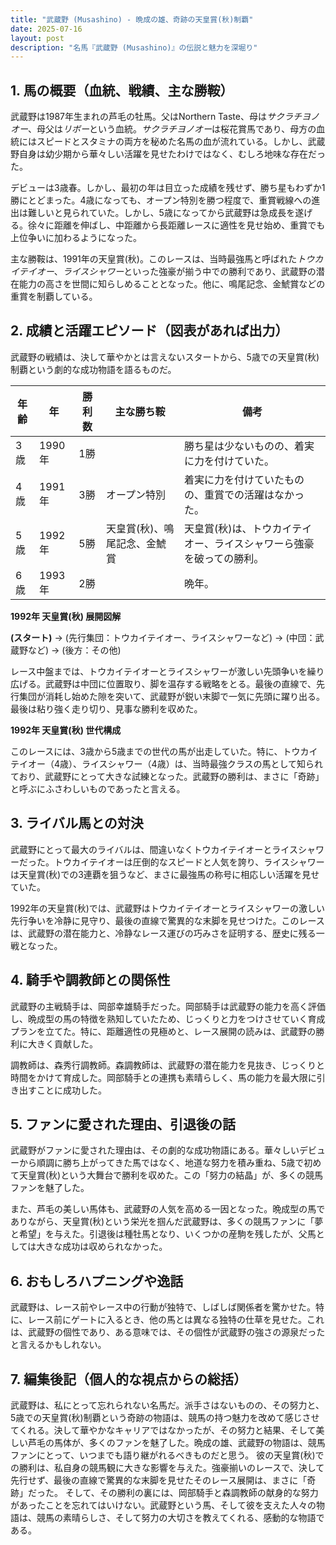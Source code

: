 ```yaml
---
title: "武蔵野 (Musashino) - 晩成の雄、奇跡の天皇賞(秋)制覇"
date: 2025-07-16
layout: post
description: "名馬『武蔵野 (Musashino)』の伝説と魅力を深堀り"
---
```


## 1. 馬の概要（血統、戦績、主な勝鞍）

武蔵野は1987年生まれの芦毛の牡馬。父はNorthern Taste、母は*サクラチヨノオー*、母父は*リボー*という血統。*サクラチヨノオー*は桜花賞馬であり、母方の血統にはスピードとスタミナの両方を秘めた名馬の血が流れている。しかし、武蔵野自身は幼少期から華々しい活躍を見せたわけではなく、むしろ地味な存在だった。

デビューは3歳春。しかし、最初の年は目立った成績を残せず、勝ち星もわずか1勝にとどまった。4歳になっても、オープン特別を勝つ程度で、重賞戦線への進出は難しいと見られていた。しかし、5歳になってから武蔵野は急成長を遂げる。徐々に距離を伸ばし、中距離から長距離レースに適性を見せ始め、重賞でも上位争いに加わるようになった。

主な勝鞍は、1991年の天皇賞(秋)。このレースは、当時最強馬と呼ばれた*トウカイテイオー*、*ライスシャワー*といった強豪が揃う中での勝利であり、武蔵野の潜在能力の高さを世間に知らしめることとなった。他に、鳴尾記念、金鯱賞などの重賞を制覇している。


## 2. 成績と活躍エピソード（図表があれば出力）

武蔵野の戦績は、決して華やかとは言えないスタートから、5歳での天皇賞(秋)制覇という劇的な成功物語を語るものだ。


| 年齢 | 年 | 勝利数 | 主な勝ち鞍 | 備考 |
|---|---|---|---|---|
| 3歳 | 1990年 | 1勝 |  | 勝ち星は少ないものの、着実に力を付けていた。 |
| 4歳 | 1991年 | 3勝 | オープン特別 |  着実に力を付けていたものの、重賞での活躍はなかった。 |
| 5歳 | 1992年 | 5勝 | 天皇賞(秋)、鳴尾記念、金鯱賞 | 天皇賞(秋)は、トウカイテイオー、ライスシャワーら強豪を破っての勝利。 |
| 6歳 | 1993年 | 2勝 |  | 晩年。 |


**1992年 天皇賞(秋) 展開図解**

**(スタート)** → (先行集団：トウカイテイオー、ライスシャワーなど) → (中団：武蔵野など) → (後方：その他)

レース中盤までは、トウカイテイオーとライスシャワーが激しい先頭争いを繰り広げる。武蔵野は中団に位置取り、脚を温存する戦略をとる。最後の直線で、先行集団が消耗し始めた隙を突いて、武蔵野が鋭い末脚で一気に先頭に躍り出る。最後は粘り強く走り切り、見事な勝利を収めた。


**1992年 天皇賞(秋) 世代構成**

このレースには、3歳から5歳までの世代の馬が出走していた。特に、トウカイテイオー（4歳）、ライスシャワー（4歳）は、当時最強クラスの馬として知られており、武蔵野にとって大きな試練となった。武蔵野の勝利は、まさに「奇跡」と呼ぶにふさわしいものであったと言える。


## 3. ライバル馬との対決

武蔵野にとって最大のライバルは、間違いなくトウカイテイオーとライスシャワーだった。トウカイテイオーは圧倒的なスピードと人気を誇り、ライスシャワーは天皇賞(秋)での3連覇を狙うなど、まさに最強馬の称号に相応しい活躍を見せていた。

1992年の天皇賞(秋)では、武蔵野はトウカイテイオーとライスシャワーの激しい先行争いを冷静に見守り、最後の直線で驚異的な末脚を見せつけた。このレースは、武蔵野の潜在能力と、冷静なレース運びの巧みさを証明する、歴史に残る一戦となった。


## 4. 騎手や調教師との関係性

武蔵野の主戦騎手は、岡部幸雄騎手だった。岡部騎手は武蔵野の能力を高く評価し、晩成型の馬の特徴を熟知していたため、じっくりと力をつけさせていく育成プランを立てた。特に、距離適性の見極めと、レース展開の読みは、武蔵野の勝利に大きく貢献した。

調教師は、森秀行調教師。森調教師は、武蔵野の潜在能力を見抜き、じっくりと時間をかけて育成した。岡部騎手との連携も素晴らしく、馬の能力を最大限に引き出すことに成功した。


## 5. ファンに愛された理由、引退後の話

武蔵野がファンに愛された理由は、その劇的な成功物語にある。華々しいデビューから順調に勝ち上がってきた馬ではなく、地道な努力を積み重ね、5歳で初めて天皇賞(秋)という大舞台で勝利を収めた。この「努力の結晶」が、多くの競馬ファンを魅了した。

また、芦毛の美しい馬体も、武蔵野の人気を高める一因となった。晩成型の馬でありながら、天皇賞(秋)という栄光を掴んだ武蔵野は、多くの競馬ファンに「夢と希望」を与えた。引退後は種牡馬となり、いくつかの産駒を残したが、父馬としては大きな成功は収められなかった。


## 6. おもしろハプニングや逸話

武蔵野は、レース前やレース中の行動が独特で、しばしば関係者を驚かせた。特に、レース前にゲートに入るとき、他の馬とは異なる独特の仕草を見せた。これは、武蔵野の個性であり、ある意味では、その個性が武蔵野の強さの源泉だったと言えるかもしれない。


## 7. 編集後記（個人的な視点からの総括）

武蔵野は、私にとって忘れられない名馬だ。派手さはないものの、その努力と、5歳での天皇賞(秋)制覇という奇跡の物語は、競馬の持つ魅力を改めて感じさせてくれる。決して華やかなキャリアではなかったが、その努力と結果、そして美しい芦毛の馬体が、多くのファンを魅了した。晩成の雄、武蔵野の物語は、競馬ファンにとって、いつまでも語り継がれるべきものだと思う。  彼の天皇賞(秋)での勝利は、私自身の競馬観に大きな影響を与えた。強豪揃いのレースで、決して先行せず、最後の直線で驚異的な末脚を見せたそのレース展開は、まさに「奇跡」だった。  そして、その勝利の裏には、岡部騎手と森調教師の献身的な努力があったことを忘れてはいけない。武蔵野という馬、そして彼を支えた人々の物語は、競馬の素晴らしさ、そして努力の大切さを教えてくれる、感動的な物語である。
